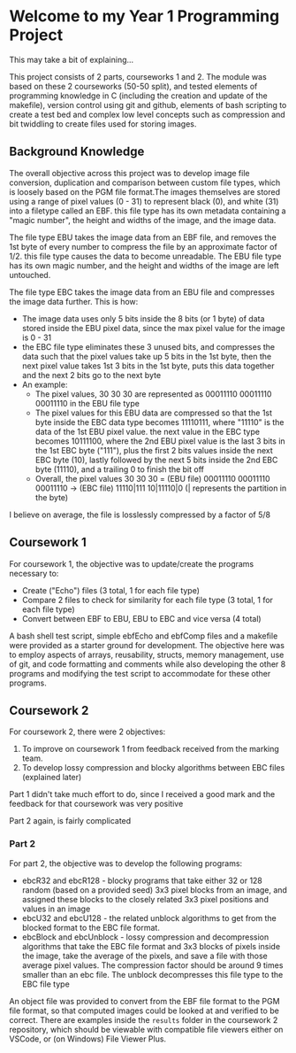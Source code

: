 # Welcome to my Year 1 Programming Project

This may take a bit of explaining...

This project consists of 2 parts, courseworks 1 and 2. The module was based on these 2 courseworks (50-50 split), and tested elements of programming knowledge in C (including the creation and update of the makefile), version control using git and github, elements of bash scripting to create a test bed and complex low level concepts such as compression and bit twiddling to create files used for storing images.

## Background Knowledge

The overall objective across this project was to develop image file conversion, duplication and comparison between custom file types, which is loosely based on the PGM file format.The images themselves are stored using a range of pixel values (0 - 31) to represent black (0), and white (31) into a filetype called an EBF. this file type has its own metadata containing a "magic number", the height and widths of the image, and the image data.

The file type EBU takes the image data from an EBF file, and removes the 1st byte of every number to compress the file by an approximate factor of 1/2. this file type causes the data to become unreadable. The EBU file type has its own magic number, and the height and widths of the image are left untouched.

The file type EBC takes the image data from an EBU file and compresses the image data further. This is how:

- The image data uses only 5 bits inside the 8 bits (or 1 byte) of data stored inside the EBU pixel data, since the max pixel value for the image is 0 - 31
- the EBC file type eliminates these 3 unused bits, and compresses the data such that the pixel values take up 5 bits in the 1st byte, then the next pixel value takes 1st 3 bits in the 1st byte, puts this data together and the next 2 bits go to the next byte
- An example:
    - The pixel values, 30 30 30 are represented as 00011110 00011110 00011110 in the EBU file type
    - The pixel values for this EBU data are compressed so that the 1st byte inside the EBC data type becomes 11110111, where "11110" is the data of the 1st EBU pixel value. the next value in the EBC type becomes 10111100, where the 2nd EBU pixel value is the last 3 bits in the 1st EBC byte ("111"), plus the first 2 bits values inside the next EBC byte (10), lastly followed by the next 5 bits inside the 2nd EBC byte (11110), and a trailing 0 to finish the bit off
    - Overall, the pixel values 30 30 30 = (EBU file) 00011110 00011110 00011110 -> (EBC file) 11110|111 10|11110|0 (| represents the partition in the byte)

I believe on average, the file is losslessly compressed by a factor of 5/8

## Coursework 1

For coursework 1, the objective was to update/create the programs necessary to:
- Create ("Echo") files (3 total, 1 for each file type)
- Compare 2 files to check for similarity for each file type (3 total, 1 for each file type)
- Convert between EBF to EBU, EBU to EBC and vice versa (4 total)

A bash shell test script, simple ebfEcho and ebfComp files and a makefile were provided as a starter ground for development. The objective here was to employ aspects of arrays, reusability, structs, memory management, use of git, and code formatting and comments while also developing the other 8 programs and modifying the test script to accommodate for these other programs.

## Coursework 2

For coursework 2, there were 2 objectives:
1. To improve on coursework 1 from feedback received from the marking team.
2. To develop lossy compression and blocky algorithms between EBC files (explained later)

Part 1 didn't take much effort to do, since I received a good mark and the feedback for that coursework was very positive

Part 2 again, is fairly complicated

### Part 2

For part 2, the objective was to develop the following programs:
- ebcR32 and ebcR128 - blocky programs that take either 32 or 128 random (based on a provided seed) 3x3 pixel blocks from an image, and assigned these blocks to the closely related 3x3 pixel positions and values in an image 
- ebcU32 and ebcU128 - the related unblock algorithms to get from the blocked format to the EBC file format. 
- ebcBlock and ebcUnblock - lossy compression and decompression algorithms that take the EBC file format and 3x3 blocks of pixels inside the image, take the average of the pixels, and save a file with those average pixel values. The compression factor should be around 9 times smaller than an ebc file. The unblock decompresses this file type to the EBC file type  

An object file was provided to convert from the EBF file format to the PGM file format, so that computed images could be looked at and verified to be correct. There are examples inside the `results` folder in the coursework 2 repository, which should be viewable with compatible file viewers either on VSCode, or (on Windows) File Viewer Plus.